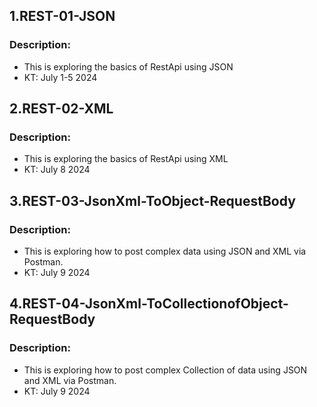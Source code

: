 ## 1.REST-01-JSON

### Description:
- This is exploring the basics of RestApi using JSON
- KT: July 1-5 2024

## 2.REST-02-XML

### Description:
- This is exploring the basics of RestApi using XML
- KT: July 8 2024

## 3.REST-03-JsonXml-ToObject-RequestBody

### Description:
- This is exploring how to post complex data using JSON and XML via Postman.
- KT: July 9 2024

## 4.REST-04-JsonXml-ToCollectionofObject-RequestBody

### Description:
- This is exploring how to post complex Collection of data using JSON and XML via Postman.
- KT: July 9 2024


